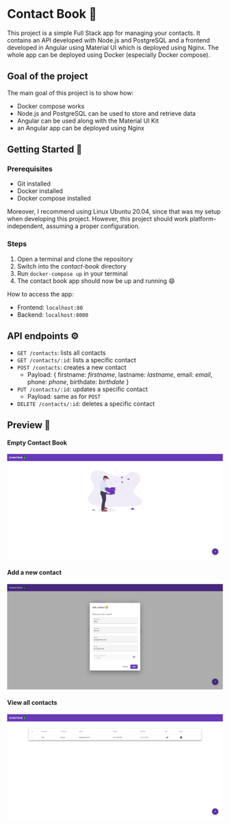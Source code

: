 # Contact Book 📗
This project is a simple Full Stack app for managing your contacts. It contains an API developed with Node.js and PostgreSQL and a frontend developed in Angular using Material UI which is deployed using Nginx. The whole app can be deployed using Docker (especially Docker compose). 

## Goal of the project
The main goal of this project is to show how: 
- Docker compose works
- Node.js and PostgreSQL can be used to store and retrieve data
- Angular can be used along with the Material UI Kit 
- an Angular app can be deployed using Nginx

## Getting Started 🚀
### Prerequisites
- Git installed
- Docker installed
- Docker compose installed

Moreover, I recommend using Linux Ubuntu 20.04, since that was my setup when developing this project. However, this project should work platform-independent, assuming a proper configuration.

### Steps
1. Open a terminal and clone the repository
2. Switch into the _contact-book_ directory
3. Run `docker-compose up` in your terminal
4. The contact book app should now be up and running 😄

How to access the app:
- Frontend: `localhost:80`
- Backend: `localhost:8080`

## API endpoints ⚙
- `GET /contacts`: lists all contacts
- `GET /contacts/:id`: lists a specific contact
- `POST /contacts`: creates a new contact
  - Payload: { firstname: _firstname_, lastname: _lastname_, email: _email_, phone: _phone_, birthdate: _birthdate_ }
- `PUT /contacts/:id`: updates a specific contact
  - Payload: same as for `POST`
- `DELETE /contacts/:id`: deletes a specific contact

## Preview 👀
#### Empty Contact Book
![](.github/preview/empty-view.PNG)
#### Add a new contact
![](.github/preview/add-view.PNG)
#### View all contacts
![](.github/preview/contact-view.PNG)
